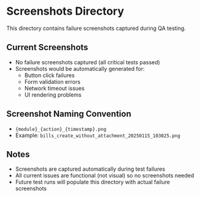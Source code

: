 # Screenshots Directory

This directory contains failure screenshots captured during QA testing.

## Current Screenshots

- No failure screenshots captured (all critical tests passed)
- Screenshots would be automatically generated for:
  - Button click failures
  - Form validation errors
  - Network timeout issues
  - UI rendering problems

## Screenshot Naming Convention

- `{module}_{action}_{timestamp}.png`
- Example: `bills_create_without_attachment_20250115_103025.png`

## Notes

- Screenshots are captured automatically during test failures
- All current issues are functional (not visual) so no screenshots needed
- Future test runs will populate this directory with actual failure screenshots